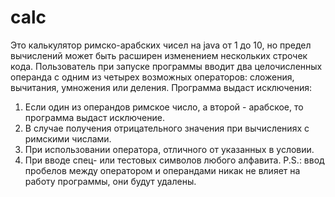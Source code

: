 # calc
Это калькулятор римско-арабских чисел на java от 1 до 10, но предел вычислений может быть расширен изменением нескольких строчек кода.
Пользователь при запуске программы вводит два целочисленных операнда с одним из четырех возможных операторов: сложения, вычитания, умножения или деления.
Программа выдаст исключения:
1. Если один из операндов римское число, а второй - арабское, то программа выдаст исключение.
2. В случае получения отрицательного значения при вычислениях с римскими числами.
3. При использовании оператора, отличного от указанных в условии.
4. При вводе спец- или тестовых символов любого алфавита.
P.S.: ввод пробелов между оператором и операндами никак не влияет на работу программы,
они будут удалены.
